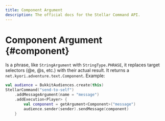 ```yaml
---
title: Component Argument
description: The official docs for the Stellar Command API.
---
```


# Component Argument {#component}

Is a phrase, like `StringArgument` with `StringType.PHRASE`, it replaces target selectors (@e, @s, etc.) with their actual result. It returns a `net.kyori.adventure.text.Component`. Example:

```Kotlin
val audience = BukkitAudiences.create(this)
StellarCommand("send-to-self")
    .addMessageArgument(name = "message")
    .addExecution<Player> {
        val component = getArgument<Component>("message")
        audience.sender(sender).sendMessage(component)
    }
```
